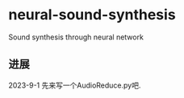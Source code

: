 # neural-sound-synthesis
Sound synthesis through neural network

## 进展

2023-9-1
先来写一个AudioReduce.py吧.

